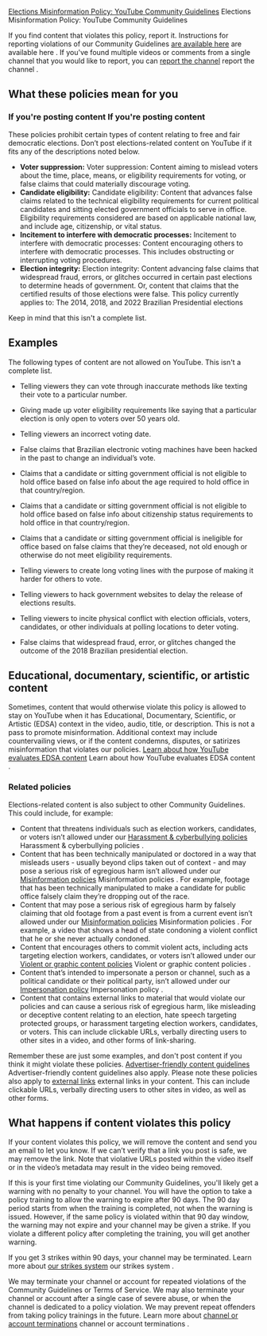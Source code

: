 [Elections Misinformation Policy: YouTube Community Guidelines](//www.youtube.com/watch?v=YpR7CR8D8LE) Elections Misinformation Policy: YouTube Community Guidelines

If you find content that violates this policy, report it. Instructions for reporting violations of our Community Guidelines [are available here](/youtube/answer/2802027) are available here . If you've found multiple videos or comments from a single channel that you would like to report, you can [report the channel](/youtube/answer/2802027#report_channel) report the channel .

## What these policies mean for you

### **If you're posting content** If you're posting content

These policies prohibit certain types of content relating to free and fair democratic elections. Don’t post elections-related content on YouTube if it fits any of the descriptions noted below.

- **Voter suppression:** Voter suppression: Content aiming to mislead voters about the time, place, means, or eligibility requirements for voting, or false claims that could materially discourage voting.
- **Candidate eligibility:** Candidate eligibility: Content that advances false claims related to the technical eligibility requirements for current political candidates and sitting elected government officials to serve in office. Eligibility requirements considered are based on applicable national law, and include age, citizenship, or vital status.
- **Incitement to interfere with democratic processes:** Incitement to interfere with democratic processes: Content encouraging others to interfere with democratic processes. This includes obstructing or interrupting voting procedures.
- **Election integrity:** Election integrity: Content advancing false claims that widespread fraud, errors, or glitches occurred in certain past elections to determine heads of government. Or, content that claims that the certified results of those elections were false. This policy currently applies to: The 2014, 2018, and 2022 Brazilian Presidential elections

Keep in mind that this isn't a complete list.

## Examples

The following types of content are not allowed on YouTube. This isn't a complete list.

- Telling viewers they can vote through inaccurate methods like texting their vote to a particular number.
- Giving made up voter eligibility requirements like saying that a particular election is only open to voters over 50 years old.
- Telling viewers an incorrect voting date.
- False claims that Brazilian electronic voting machines have been hacked in the past to change an individual’s vote.

- Claims that a candidate or sitting government official is not eligible to hold office based on false info about the age required to hold office in that country/region.
- Claims that a candidate or sitting government official is not eligible to hold office based on false info about citizenship status requirements to hold office in that country/region.
- Claims that a candidate or sitting government official is ineligible for office based on false claims that they’re deceased, not old enough or otherwise do not meet eligibility requirements.

- Telling viewers to create long voting lines with the purpose of making it harder for others to vote.
- Telling viewers to hack government websites to delay the release of elections results.
- Telling viewers to incite physical conflict with election officials, voters, candidates, or other individuals at polling locations to deter voting.

- False claims that widespread fraud, error, or glitches changed the outcome of the 2018 Brazilian presidential election.

## Educational, documentary, scientific, or artistic content

Sometimes, content that would otherwise violate this policy is allowed to stay on YouTube when it has Educational, Documentary, Scientific, or Artistic (EDSA) context in the video, audio, title, or description. This is not a pass to promote misinformation. Additional context may include countervailing views, or if the content condemns, disputes, or satirizes misinformation that violates our policies. [Learn about how YouTube evaluates EDSA content](/youtube/answer/6345162) Learn about how YouTube evaluates EDSA content .

### Related policies

Elections-related content is also subject to other Community Guidelines. This could include, for example:

- Content that threatens individuals such as election workers, candidates, or voters isn’t allowed under our [Harassment & cyberbullying policies](/youtube/answer/2802268) Harassment & cyberbullying policies .
- Content that has been technically manipulated or doctored in a way that misleads users - usually beyond clips taken out of context - and may pose a serious risk of egregious harm isn’t allowed under our [Misinformation policies](/youtube/answer/10834785) Misinformation policies . For example, footage that has been technically manipulated to make a candidate for public office falsely claim they’re dropping out of the race.
- Content that may pose a serious risk of egregious harm by falsely claiming that old footage from a past event is from a current event isn’t allowed under our [Misinformation policies](/youtube/answer/10834785) Misinformation policies . For example, a video that shows a head of state condoning a violent conflict that he or she never actually condoned.
- Content that encourages others to commit violent acts, including acts targeting election workers, candidates, or voters isn’t allowed under our [Violent or graphic content policies](/youtube/answer/2802008) Violent or graphic content policies .
- Content that’s intended to impersonate a person or channel, such as a political candidate or their political party, isn’t allowed under our [Impersonation policy](/youtube/answer/2801947) Impersonation policy .
- Content that contains external links to material that would violate our policies and can cause a serious risk of egregious harm, like misleading or deceptive content relating to an election, hate speech targeting protected groups, or harassment targeting election workers, candidates, or voters. This can include clickable URLs, verbally directing users to other sites in a video, and other forms of link-sharing.

Remember these are just some examples, and don't post content if you think it might violate these policies. [Advertiser-friendly content guidelines](/youtube/answer/6162278) Advertiser-friendly content guidelines also apply. Please note these policies also apply to [external links](/youtube/answer/9054257) external links in your content. This can include clickable URLs, verbally directing users to other sites in video, as well as other forms.

## What happens if content violates this policy

If your content violates this policy, we will remove the content and send you an email to let you know. If we can’t verify that a link you post is safe, we may remove the link. Note that violative URLs posted within the video itself or in the video’s metadata may result in the video being removed.

If this is your first time violating our Community Guidelines, you'll likely get a warning with no penalty to your channel. You will have the option to take a policy training to allow the warning to expire after 90 days. The 90 day period starts from when the training is completed, not when the warning is issued. However, if the same policy is violated within that 90 day window, the warning may not expire and your channel may be given a strike. If you violate a different policy after completing the training, you will get another warning.

If you get 3 strikes within 90 days, your channel may be terminated. Learn more about [our strikes system](/youtube/answer/2802032) our strikes system .

We may terminate your channel or account for repeated violations of the Community Guidelines or Terms of Service. We may also terminate your channel or account after a single case of severe abuse, or when the channel is dedicated to a policy violation. We may prevent repeat offenders from taking policy trainings in the future. Learn more about [channel or account terminations](/youtube/answer/2802168) channel or account terminations .
